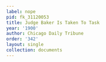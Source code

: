 ```yaml
---
label: nope
pid: fk_31120053
title: Judge Baker Is Taken To Task
year: '1900'
author: Chicago Daily Tribune
order: '342'
layout: single
collection: documents
---
```

